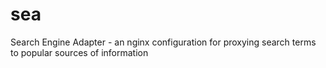 # sea
Search Engine Adapter - an nginx configuration for proxying search terms to popular sources of information
